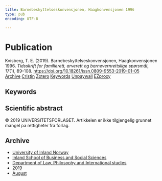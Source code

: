 ```yaml
---
title: Barnebeskyttelseskonvensjonen, Haagkonvensjonen 1996
type: pub
encoding: UTF-8

---
```

<h1>Publication</h1>
<article id="csl-bib-container-JCM2DWN4" class="csl-bib-container">
  <div class="csl-bib-body"> <div class="csl-entry">Kvisberg, T. E. (2019). Barnebeskyttelseskonvensjonen, Haagkonvensjonen 1996. <i>Tidsskrift for familierett, arverett og barnevernrettslige spørsmål</i>, <i>17</i>(1), 89–108. <a href="https://doi.org/10.18261/issn.0809-9553-2019-01-05">https://doi.org/10.18261/issn.0809-9553-2019-01-05</a></div> </div>
  <div class="csl-bib-buttons">
    <a href="#taxonomy-article-JCM2DWN4" alt="archive" class="csl-bib-button">Archive</a>
    <a href="https://app.cristin.no/results/show.jsf?id=1718479" alt="Cristin" class="csl-bib-button">Cristin</a>
    <a href="http://zotero.org/groups/5881554/items/JCM2DWN4" alt="Zotero" class="csl-bib-button">Zotero</a>
    <a href="#keywords-article-JCM2DWN4" alt="keywords" class="csl-bib-button">Keywords</a>
    <a href="https://doi.org/10.18261/issn.0809-9553-2019-01-05" alt="Unpaywall" class="csl-bib-button">Unpaywall</a>
    <a href="https://doi.org/10.18261/issn.0809-9553-2019-01-05" alt="EZproxy" class="csl-bib-button">EZproxy</a>
  </div>
  <div id="csl-bib-meta-container-JCM2DWN4"></div>
</article>
<div id="csl-bib-meta-JCM2DWN4" class="csl-bib-meta">
  <article id="keywords-article-JCM2DWN4" class="keywords-article">
    <h1>Keywords</h1>
    
  </article>
  <article id="abstract-article-JCM2DWN4" class="abstract-article">
    <h1>Scientific abstract</h1>
    © 2019 UNIVERSITETSFORLAGET. Artikkelen er ikke tilgjengelig grunnet mangel pa rettigheter fra forlag.
  </article>
  <article id="taxonomy-article-JCM2DWN4" class="taxonomy-article">
    <h1>Archive</h1>
    <ul>
      <li>
        <a href="/en/archive/?key=3DCRN523">University of Inland Norway</a>
      </li>
      <li>
        <a href="/en/archive/?key=DU8Q9LN9">Inland School of Business and Social Sciences</a>
      </li>
      <li>
        <a href="/en/archive/?key=ITYAG68H">Department of Law, Philosophy and International studies</a>
      </li>
      <li>
        <a href="/en/archive/?key=R9ZTQLVS">2019</a>
      </li>
      <li>
        <a href="/en/archive/?key=LTGW9TI7">August</a>
      </li>
    </ul>
  </article>
</div>
